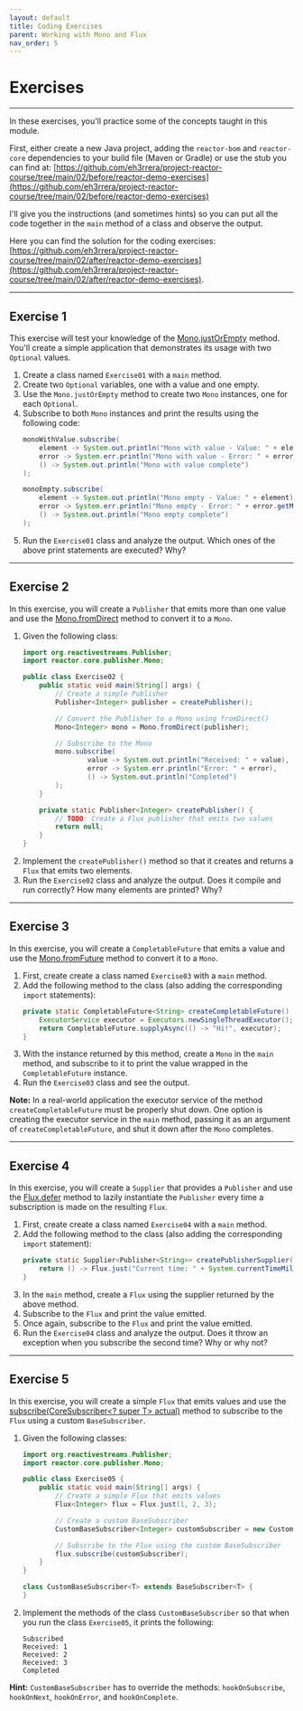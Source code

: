 ```yaml
---
layout: default
title: Coding Exercises
parent: Working with Mono and Flux
nav_order: 5
---
```


# Exercises
---

In these exercises, you'll practice some of the concepts taught in this module.

First, either create a new Java project, adding the `reactor-bom` and `reactor-core` dependencies to your build file (Maven or Gradle) or use the stub you can find at: [https://github.com/eh3rrera/project-reactor-course/tree/main/02/before/reactor-demo-exercises](https://github.com/eh3rrera/project-reactor-course/tree/main/02/before/reactor-demo-exercises)

I'll give you the instructions (and sometimes hints) so you can put all the code together in the `main` method of a class and observe the output.

Here you can find the solution for the coding exercises: [https://github.com/eh3rrera/project-reactor-course/tree/main/02/after/reactor-demo-exercises](https://github.com/eh3rrera/project-reactor-course/tree/main/02/after/reactor-demo-exercises).

----

## Exercise 1
This exercise will test your knowledge of the [Mono.justOrEmpty](https://projectreactor.io/docs/core/release/api/reactor/core/publisher/Mono.html#justOrEmpty-java.util.Optional-) method. You'll create a simple application that demonstrates its usage with two `Optional` values.
1. Create a class named `Exercise01` with a `main` method.
2. Create two `Optional` variables, one with a value and one empty.
3. Use the `Mono.justOrEmpty` method to create two `Mono` instances, one for each `Optional`.
4. Subscribe to both `Mono` instances and print the results using the following code:
    ```java
    monoWithValue.subscribe(
        element -> System.out.println("Mono with value - Value: " + element),
        error -> System.err.println("Mono with value - Error: " + error.getMessage()),
        () -> System.out.println("Mono with value complete")
    );

    monoEmpty.subscribe(
        element -> System.out.println("Mono empty - Value: " + element),
        error -> System.err.println("Mono empty - Error: " + error.getMessage()),
        () -> System.out.println("Mono empty complete")
    );
    ```
5. Run the `Exercise01` class and analyze the output. Which ones of the above print statements are executed? Why?

----

## Exercise 2
In this exercise, you will create a `Publisher` that emits more than one value and use the [Mono.fromDirect](https://projectreactor.io/docs/core/release/api/reactor/core/publisher/Mono.html#fromDirect-org.reactivestreams.Publisher-) method to convert it to a `Mono`.
1. Given the following class:
    ```java
    import org.reactivestreams.Publisher;
    import reactor.core.publisher.Mono;

    public class Exercise02 {
        public static void main(String[] args) {
            // Create a simple Publisher
            Publisher<Integer> publisher = createPublisher();

            // Convert the Publisher to a Mono using fromDirect()
            Mono<Integer> mono = Mono.fromDirect(publisher);

            // Subscribe to the Mono
            mono.subscribe(
                    value -> System.out.println("Received: " + value),
                    error -> System.err.println("Error: " + error),
                    () -> System.out.println("Completed")
            );
        }

        private static Publisher<Integer> createPublisher() {
            // TODO: Create a Flux publisher that emits two values
            return null;
        }
    }
    ```
2. Implement the `createPublisher()` method so that it creates and returns a `Flux` that emits two elements.
3. Run the `Exercise02` class and analyze the output. Does it compile and run correctly? How many elements are printed? Why?

----

## Exercise 3
In this exercise, you will create a `CompletableFuture` that emits a value and use the [Mono.fromFuture](https://projectreactor.io/docs/core/release/api/reactor/core/publisher/Mono.html#fromFuture-java.util.concurrent.CompletableFuture-) method to convert it to a `Mono`.
1. First, create create a class named `Exercise03` with a `main` method.
2. Add the following method to the class (also adding the corresponding `import` statements):
    ```java
    private static CompletableFuture<String> createCompletableFuture() {
        ExecutorService executor = Executors.newSingleThreadExecutor();
        return CompletableFuture.supplyAsync(() -> "Hi!", executor);
    }
    ```
3. With the instance returned by this method, create a `Mono` in the `main` method, and subscribe to it to print the value wrapped in the `CompletableFuture` instance.
4. Run the `Exercise03` class and see the output.

**Note:** In a real-world application the executor service of the method `createCompletableFuture` must be properly shut down. One option is creating the executor service in the `main` method, passing it as an argument of `createCompletableFuture`, and shut it down after the `Mono` completes.

----

## Exercise 4
In this exercise, you will create a `Supplier` that provides a `Publisher` and use the [Flux.defer](https://projectreactor.io/docs/core/release/api/reactor/core/publisher/Flux.html#defer-java.util.function.Supplier-) method to lazily instantiate the `Publisher` every time a subscription is made on the resulting `Flux`.
1. First, create create a class named `Exercise04` with a `main` method.
2. Add the following method to the class (also adding the corresponding `import` statement):
    ```java
    private static Supplier<Publisher<String>> createPublisherSupplier() {
        return () -> Flux.just("Current time: " + System.currentTimeMillis());
    }
    ```
3. In the `main` method, create a `Flux` using the supplier returned by the above method.
4. Subscribe to the `Flux` and print the value emitted.
5. Once again, subscribe to the `Flux` and print the value emitted.
6. Run the `Exercise04` class and analyze the output. Does it throw an exception when you subscribe the second time? Why or why not?

----

## Exercise 5
In this exercise, you will create a simple `Flux` that emits values and use the [subscribe(CoreSubscriber<? super T> actual)](https://projectreactor.io/docs/core/release/api/reactor/core/publisher/Flux.html#subscribe-reactor.core.CoreSubscriber-) method to subscribe to the `Flux` using a custom `BaseSubscriber`.
1. Given the following classes:
    ```java
    import org.reactivestreams.Publisher;
    import reactor.core.publisher.Mono;

    public class Exercise05 {
        public static void main(String[] args) {
            // Create a simple Flux that emits values
            Flux<Integer> flux = Flux.just(1, 2, 3);

            // Create a custom BaseSubscriber
            CustomBaseSubscriber<Integer> customSubscriber = new CustomBaseSubscriber<>();

            // Subscribe to the Flux using the custom BaseSubscriber
            flux.subscribe(customSubscriber);
        }
    }

    class CustomBaseSubscriber<T> extends BaseSubscriber<T> {
    }
    ```
2. Implement the methods of the class `CustomBaseSubscriber` so that when you run the class `Exercise05`, it prints the following:
    ```
    Subscribed
    Received: 1
    Received: 2
    Received: 3
    Completed
    ```
**Hint:** `CustomBaseSubscriber` has to override the methods: `hookOnSubscribe`, `hookOnNext`, `hookOnError`, and `hookOnComplete`.
